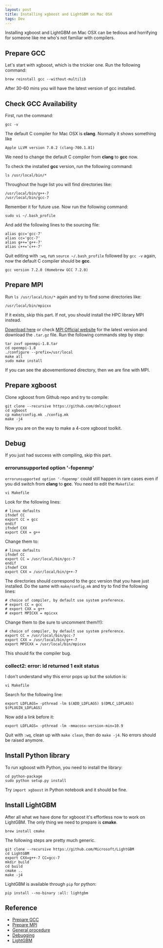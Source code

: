 ```yaml
---
layout: post
title: Installing xgboost and LightGBM on Mac OSX
tags: Dev
---
```


Installing xgboost and LightGBM on Mac OSX can be tedious and horrifying for someone like me who's not familiar with compilers.

## Prepare GCC

Let's start with xgboost, which is the trickier one. Run the following command:

```shell
brew reinstall gcc --without-multilib
```

After 30-60 mins you will have the latest version of gcc installed.

## Check GCC Availability

First, run the command:

```shell
gcc -v
```

The default C compiler for Mac OSX is **clang**. Normally it shows something like

```
Apple LLVM version 7.0.2 (clang-700.1.81)
```

We need to change the default C compiler from **clang** to **gcc** now. 

To check the installed **gcc** version, run the following command:

```shell
ls /usr/local/bin/*
```

Throughout the huge list you will find directories like:

```
/usr/local/bin/g++-7
/usr/local/bin/gcc-7
```

Remember it for future use. Now run the following command:

```shell
sudo vi ~/.bash_profile
```

And add the following lines to the sourcing file:

```shell
alias gcc='gcc-7'
alias cc='gcc-7'
alias g++='g++-7'
alias c++='c++-7'
```

Quit editing with `:wq`, run `source ~/.bash_profile` followed by `gcc -v` again, now the default C compiler should be **gcc**.

```
gcc version 7.2.0 (Homebrew GCC 7.2.0)
```

## Prepare MPI

Run `ls /usr/local/bin/*` again and try to find some directories like:

```
/usr/local/bin/mpicxx
```

If it exists, skip this part. If not, you should install the HPC library MPI instead.

[Download here](http://www.open-mpi.org/software/ompi/v1.8/downloads/openmpi-1.8.tar.gz) or check [MPI Official website](http://www.open-mpi.org/software/ompi/v1.8/) for the latest version and download the `.tar.gz` file. Run the following commands step by step:

```shell
tar zxvf openmpi-1.8.tar
cd openmpi-1.8
./configure --prefix=/usr/local  
make all
sudo make install
```

If you can see the abovementioned directory, then we are fine with MPI.

## Prepare xgboost

Clone xgboost from Github repo and try to compile:

```shell
git clone --recursive https://github.com/dmlc/xgboost
cd xgboost
cp make/config.mk ./config.mk
make -j4
```

Now you are on the way to make a 4-core xgboost toolkit.

## Debug

If you just had success with compiling, skip this part. 

### errorunsupported option '-fopenmp'

`errorunsupported option '-fopenmp'` could still happen in rare cases even if you did switch from **clang** to **gcc**. You need to edit the `Makefile`:

```shell
vi Makefile
```

Look for the following lines:

```shell
# linux defaults
ifndef CC
export CC = gcc
endif
ifndef CXX
export CXX = g++
```

Change them to:

```shell
# linux defaults
ifndef CC
export CC = /usr/local/bin/gcc-7
endif
ifndef CXX
export CXX = /usr/local/bin/g++-7
```

The directories should correspond to the gcc version that you have just installed. Do the same with `make/config.mk` and try to find the following lines:

```shell
# choice of compiler, by default use system preference.
# export CC = gcc
# export CXX = g++
# export MPICXX = mpicxx
```

Change them to (be sure to uncomment them!!!):

```shell
# choice of compiler, by default use system preference.
export CC = /usr/local/bin/gcc-7
export CXX = /usr/local/bin/g++-7
export MPICXX = /usr/local/bin/mpicxx
```

This should fix the compiler bug.

### collect2: error: ld returned 1 exit status

I don't understand why this error pops up but the solution is:

```shell
vi Makefile
```

Search for the following line:

```shell
export LDFLAGS= -pthread -lm $(ADD_LDFLAGS) $(DMLC_LDFLAGS) $(PLUGIN_LDFLAGS)
```

Now add a link before it:

```shell
export LDFLAGS= -pthread -lm -mmacosx-version-min=10.9
```

Quit with `:wq`, clean up with `make clean`, then do `make -j4`. No errors should be raised anymore.

## Install Python library

To run xgboost with Python, you need to install the library:

```shell
cd python-package
sudo python setup.py install
```

Try `import xgboost` in Python notebook and it should be fine.

## Install LightGBM

After all what we have done for xgboost it's effortless now to work on LightGBM. The only thing we need to prepare is **cmake**.

```shell
brew install cmake
```

The following steps are pretty much generic.

```shell
git clone --recursive https://github.com/Microsoft/LightGBM
cd LightGBM
export CXX=g++-7 CC=gcc-7
mkdir build
cd build
cmake ..
make -j4
```

LightGBM is available through `pip` for python:

```shell
pip install --no-binary :all: lightgbm
```

## Reference

- [Prepare GCC](http://blog.csdn.net/u010167269/article/details/51951582)
- [Prepare MPI](http://blog.csdn.net/u014247371/article/details/26089411)
- [General procedure](http://www.cnblogs.com/akanecode/p/7708047.html)
- [Debugging](https://github.com/dmlc/xgboost/issues/261)
- [LightGBM](https://lightgbm.readthedocs.io/en/latest/Installation-Guide.html)
